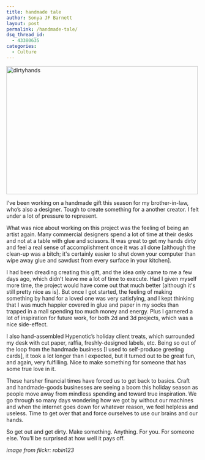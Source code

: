 ```yaml
---
title: handmade tale
author: Sonya JF Barnett
layout: post
permalink: /handmade-tale/
dsq_thread_id:
  - 43380635
categories:
  - Culture
---
```

<img src="http://hypenotic.com/wordpress/wp-content/uploads/2008/12/dirtyhands.jpg" alt="dirtyhands" title="dirtyhands" width="500" height="334" class="alignnone size-full wp-image-952" />

I&#8217;ve been working on a handmade gift this season for my brother-in-law, who&#8217;s also a designer. Tough to create something for a another creator. I felt under a lot of pressure to represent.

What was nice about working on this project was the feeling of being an artist again. Many commercial designers spend a lot of time at their desks and not at a table with glue and scissors. It was great to get my hands dirty and feel a real sense of accomplishment once it was all done [although the clean-up was a bitch; it's certainly easier to shut down your computer than wipe away glue and sawdust from every surface in your kitchen]. 

I had been dreading creating this gift, and the idea only came to me a few days ago, which didn&#8217;t leave me a lot of time to execute. Had I given myself more time, the project would have come out that much better [although it's still pretty nice as is]. But once I got started, the feeling of making something by hand for a loved one was very satisfying, and I kept thinking that I was much happier covered in glue and paper in my socks than trapped in a mall spending too much money and energy. Plus I garnered a lot of inspiration for future work, for both 2d and 3d projects, which was a nice side-effect. 

I also hand-assembled Hypenotic&#8217;s holiday client treats, which surrounded my desk with cut paper, raffia, freshly-designed labels, etc. Being so out of the loop from the handmade business [I used to self-produce greeting cards], it took a lot longer than I expected, but it turned out to be great fun, and again, very fulfilling. Nice to make something for someone that has some true love in it.

These harsher financial times have forced us to get back to basics. Craft and handmade-goods businesses are seeing a boom this holiday season as people move away from mindless spending and toward true inspiration. We go through so many days wondering how we got by without our machines and when the internet goes down for whatever reason, we feel helpless and useless. Time to get over that and force ourselves to use our brains and our hands.

So get out and get dirty. Make something. Anything. For you. For someone else. You&#8217;ll be surprised at how well it pays off.

*image from flickr: robin123*